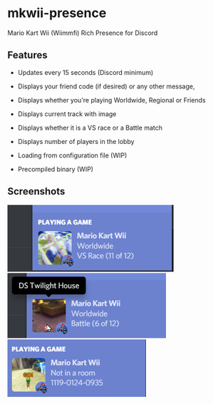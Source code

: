 # mkwii-presence
Mario Kart Wii (Wiimmfi) Rich Presence for Discord
## Features
- Updates every 15 seconds (Discord minimum)
- Displays your friend code (if desired) or any other message, 
- Displays whether you're playing Worldwide, Regional or Friends
- Displays current track with image
- Displays whether it is a VS race or a Battle match
- Displays number of players in the lobby

- Loading from configuration file (WIP)
- Precompiled binary (WIP)
## Screenshots
![VS race](https://github.com/dotcomboom/mkwii-presence/blob/master/screenshots/vs.gif?raw=true)
![Battle](https://github.com/dotcomboom/mkwii-presence/blob/master/screenshots/battle.png?raw=true)
![Offline/no room](https://github.com/dotcomboom/mkwii-presence/blob/master/screenshots/offline.png?raw=true)
